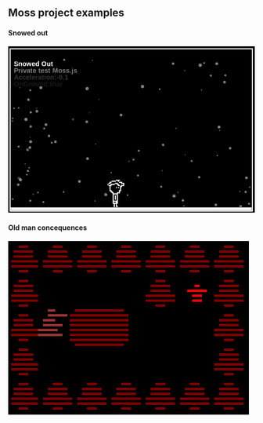 ## Moss project examples

#### Snowed out

![Snowed out image](./sno.png)

#### Old man concequences

![Omc image](./omc.png)
